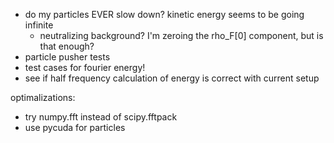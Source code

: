 * do my particles EVER slow down? kinetic energy seems to be going infinite
    * neutralizing background? I'm zeroing the rho_F[0] component, but is that enough?
* particle pusher tests
* test cases for fourier energy!
* see if half frequency calculation of energy is correct with current setup

optimalizations:
* try numpy.fft instead of scipy.fftpack
* use pycuda for particles
